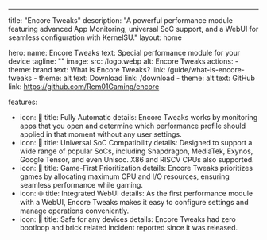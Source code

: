 ---
title: "Encore Tweaks"
description: "A powerful performance module featuring advanced App Monitoring, universal SoC support, and a WebUI for seamless configuration with KernelSU."
layout: home

hero:
  name: Encore Tweaks
  text: Special performance module for your device
  tagline: ""
  image:
    src: /logo.webp
    alt: Encore Tweaks
  actions:
    - theme: brand
      text: What is Encore Tweaks?
      link: /guide/what-is-encore-tweaks
    - theme: alt
      text: Download
      link: /download
    - theme: alt
      text: GitHub
      link: https://github.com/Rem01Gaming/encore

features:
  - icon: 🤖
    title: Fully Automatic
    details: Encore Tweaks works by monitoring apps that you open and determine which performance profile should applied in that moment without any user settings.
  - icon: 📱
    title: Universal SoC Compatibility
    details: Designed to support a wide range of popular SoCs, including Snapdragon, MediaTek, Exynos, Google Tensor, and even Unisoc. X86 and RISCV CPUs also supported.
  - icon: 🚀
    title: Game-First Prioritization
    details: Encore Tweaks prioritizes games by allocating maximum CPU and I/O resources, ensuring seamless performance while gaming.
  - icon: 🌐
    title: Integrated WebUI
    details: As the first performance module with a WebUI, Encore Tweaks makes it easy to configure settings and manage operations conveniently.
  - icon: 🤗
    title: Safe for any devices
    details: Encore Tweaks had zero bootloop and brick related incident reported since it was released.
